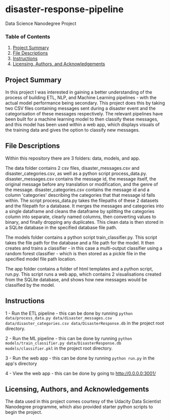 # disaster-response-pipeline
Data Science Nanodegree Project 

### Table of Contents

1. [Project Summary](#summary)
2. [File Descriptions](#files)
3. [Instructions](#instructions)
4. [Licensing, Authors, and Acknowledgements](#licensing)

## Project Summary <a name="summary"></a>
In this project I was interested in gaining a better understanding of the process of building ETL, NLP, and Machine Learning pipelines - with the actual model performance being secondary. This project does this by taking two CSV files containing messages sent during a disaster event and the categorisation of these messages respectively. The relevant pipelines have been built for a machine learning model to then classify these messages, and this model has been used within a web app, which displays visuals of the training data and gives the option to classify new messages.
## File Descriptions <a name="files"></a>
Within this repository there are 3 folders: data, models, and app.

The data folder contains 2 csv files, disaster_messages.csv and disaster_categories.csv, as well as a python script process_data.py. disaster_messages.csv contains the message id, the message itself, the original message before any translation or modification, and the genre of the message. disaster_categories.csv contains the message id and a column 'categories' describing the categories that that message id falls within. The script process_data.py takes the filepaths of these 2 datasets and the filepath for a database. It merges the messages and categories into a single dataframe and cleans the dataframe by splitting the categories column into separate, clearly named columns, then converting values to binary, and finally dropping any duplicates. This clean data is then stored in a SQLite database in the specified database file path.

The models folder contains a python script train_classifier.py. This script takes the file path for the database and a file path for the model. It then creates and trains a classifier - in this case a multi-output classifier using a random forest classifier - which is then stored as a pickle file in the specified model file path location.

The app folder contains a folder of html templates and a python script, run.py. This script runs a web app, which contains 2 visualisations created from the SQLite database, and shows how new messages would be classified by the model.
## Instructions <a name="instructions"></a>
1 - Run the ETL pipeline - this can be done by running `python data/process_data.py data/disaster_messages.csv data/disaster_categories.csv data/DisasterResponse.db` in the project root directory.

2 - Run the ML pipeline - this can be done by running `python models/train_classifier.py data/DisasterResponse.db models/classifier.pkl` in the project root directory.

3 - Run the web app - this can be done by running `python run.py` in the app's directory

4 - View the web app - this can be done by going to http://0.0.0.0:3001/
## Licensing, Authors, and Acknowledgements <a name="licensing"></a>
The data used in this project comes courtesy of the Udacity Data Scientist Nanodegree programme, which also provided starter python scripts to begin the project.
